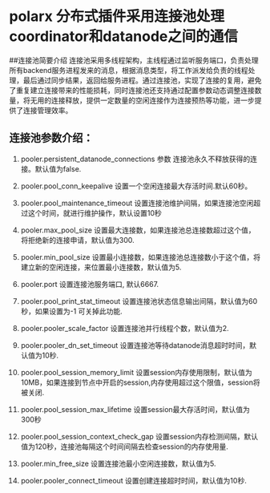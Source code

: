 # polarx 分布式插件采用连接池处理coordinator和datanode之间的通信

##连接池简要介绍
连接池采用多线程架构，主线程通过监听服务端口，负责处理所有backend服务进程发来的消息，根据消息类型，将工作派发给负责的线程处理，最后通过同步结果，返回给服务进程。通过连接池，实现了连接的复用，避免了重复建立连接带来的性能损耗，同时连接池还支持通过配置参数动态调整连接数量，将无用的连接释放，提供一定数量的空闲连接作为连接预热等功能，进一步提供了连接管理效率。

## 连接池参数介绍：

1. pooler.persistent_datanode_connections 参数
连接池永久不释放获得的连接。默认值为false.

2. pooler.pool_conn_keepalive
设置一个空闲连接最大存活时间.默认60秒。

3. pooler.pool_maintenance_timeout
设置连接池维护间隔，如果连接池空闲超过这个时间，就进行维护操作，默认设置10秒

4. pooler.max_pool_size
设置最大连接数，如果连接池总连接数超过这个值，将拒绝新的连接申请，默认值为300.

5. pooler.min_pool_size 
设置最小连接数，如果连接池总连接数小于这个值，将建立新的空闲连接，来位置最小连接数，默认值为5.

6. pooler.port
设置连接池服务端口, 默认6667.

7. pooler.pool_print_stat_timeout
设置连接池状态信息输出间隔，默认值为60秒，如果设置为-1 可关掉此功能.

8. pooler.pooler_scale_factor
设置连接池并行线程个数，默认值为2.

9. pooler.pooler_dn_set_timeout
设置连接池等待datanode消息超时时间，默认值为10秒.

11. pooler.pool_session_memory_limit
设置session内存使用限制，默认值为10MB，如果连接到节点中开启的session,内存使用超过这个限值，session将被关闭.

12. pooler.pool_session_max_lifetime
设置session最大存活时间，默认值为300秒

13. pooler.pool_session_context_check_gap
设置session内存检测间隔，默认值为120秒，连接池每隔这个时间间隔去检查session的内存使用量.

14. pooler.min_free_size
设置连接池最小空闲连接数，默认值为5.

15. pooler.pooler_connect_timeout
设置创建连接超时时间，默认值为10秒.

